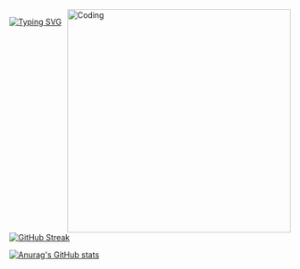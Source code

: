 <img align="right" alt="Coding" width="400" src="https://tenor.com/view/night-gif-22250314">

[![Typing SVG](https://readme-typing-svg.herokuapp.com?font=Fira+Code&pause=1000&center=true&multiline=true&width=435&lines=Eat;Sleep;Code)](https://git.io/typing-svg)

[![GitHub Streak](http://github-readme-streak-stats.herokuapp.com?user=kevinbroome&theme=tokyonight&border_radius=5&date_format=j%20M%5B%20Y%5D&mode=weekly)](https://git.io/streak-stats)

[![Anurag's GitHub stats](https://github-readme-stats.vercel.app/api?username=kevinbroome)](https://github.com/anuraghazra/github-readme-stats)
